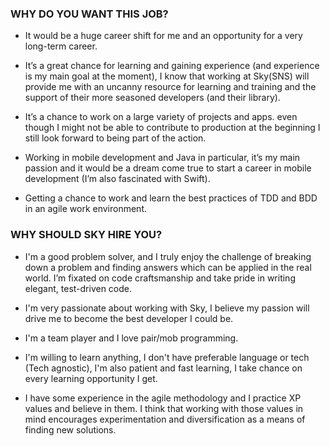 ### WHY DO YOU WANT THIS JOB?

* It would be a huge career shift for me and an opportunity for a very long-term career.

* It’s a great chance for learning and gaining experience (and experience is my main goal at the moment), I know that working at Sky(SNS) will provide me with an uncanny resource for learning and training and the support of their more seasoned developers (and their library).

* It’s a chance to work on a large variety of projects and apps. even though I might not be able to contribute to production at the beginning I still look forward to being part of the action.

* Working in mobile development and Java in particular, it’s my main passion and it would be a dream come true to start a career in mobile development (I’m also fascinated with Swift).

* Getting a chance to work and learn the best practices of TDD and BDD in an agile work environment.

### WHY SHOULD SKY HIRE YOU?
* I'm a good problem solver, and I truly enjoy the challenge of breaking down a problem and finding answers which can be applied in the real world. I’m fixated on code craftsmanship and take pride in writing elegant, test-driven code.

* I'm very passionate about working with Sky, I believe my passion will drive me to become the best developer I could be.

* I'm a team player and I love pair/mob programming.

* I'm willing to learn anything, I don't have preferable language or tech (Tech agnostic), I'm also patient and fast learning, I take chance on every learning opportunity I get.

* I have some experience in the agile methodology and I practice XP values and believe in them. I think that working with those values in mind encourages experimentation and diversification as a means of finding new solutions.

